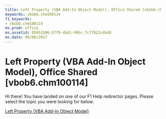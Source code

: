 ```yaml
---
title: Left Property (VBA Add-In Object Model), Office Shared [vbob6.chm100114]
keywords: vbob6.chm100114
f1_keywords:
- vbob6.chm100114
ms.prod: office
ms.assetid: 05651b06-57f9-4bd1-99bc-7cf7822c4b48
ms.date: 06/08/2017
---
```



# Left Property (VBA Add-In Object Model), Office Shared [vbob6.chm100114]

Hi there! You have landed on one of our F1 Help redirector pages. Please select the topic you were looking for below.

[Left Property (VBA Add-In Object Model)](http://msdn.microsoft.com/library/d24340c9-bfdd-4bf5-4161-5cd86162c0dc%28Office.15%29.aspx)

